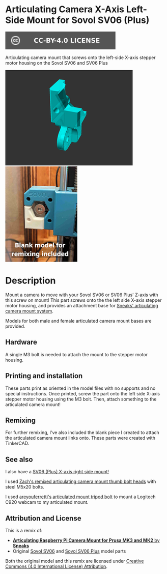 # Articulating Camera X-Axis Left-Side Mount for Sovol SV06 (Plus)

[![CC-BY-4.0 license][license-badge]][license]

Articulating camera mount that screws onto the left-side X-axis stepper motor
housing on the Sovol SV06 and SV06 Plus

![Model render](images/readme/demo.png)
![Photo of printed blank model](images/readme/photo-blank.jpg)

# Description

Mount a camera to move with your Sovol SV06 or SV06 Plus' Z-axis with this screw
on mount! This part screws onto the the left side X-axis stepper motor housing,
and provides an attachment base for
[Sneaks' articulating camera mount system][original-model-url].

Models for both male and female articulated camera mount bases are provided.

## Hardware

A single M3 bolt is needed to attach the mount to the stepper motor housing.

## Printing and installation

These parts print as oriented in the model files with no supports and no special
instructions. Once printed, screw the part onto the left side X-axis stepper
motor housing using the M3 bolt. Then, attach something to the articulated
camera mount!

## Remixing

For further remixing, I've also included the blank piece I created to attach the
articulated camera mount links onto. These parts were created with TinkerCAD.

## See also

I also have a [SV06 (Plus) X-axis right side mount!][x-axis-mount-right]

I used
[Zach's remixed articulating camera mount thumb bolt heads][zach-steel-m5-bolt-model]
with steel M5x20 bolts.

I used
[areyouferretti's articulated mount tripod bolt][areyouferretti-tripod-bolt]
to mount a Logitech C920 webcam to my articulated mount.

## Attribution and License

This is a remix of:

* [**Articulating Raspberry Pi Camera Mount for Prusa MK3 and MK2** by
  **Sneaks**][original-model-url]
* Original [Sovol SV06][sovol-sv06] and [Sovol SV06 Plus][sovol-sv06-plus] model parts

Both the original model and this remix are licensed under
[Creative Commons (4.0 International License) Attribution][license].

[areyouferretti-tripod-bolt]: https://www.printables.com/model/354264-14-inch-standard-tripod-thumb-bolt-for-articulatin
[original-model-url]: https://www.printables.com/model/3407-articulating-raspberry-pi-camera-mount-for-prusa-m
[license]: http://creativecommons.org/licenses/by/4.0/
[license-badge]: /_static/license-badge-cc-by-4.0.svg
[sovol-sv06]: https://github.com/Sovol3d/SV06-Fully-Open-Source
[sovol-sv06-plus]: https://github.com/Sovol3d/SV06-PLUS
[x-axis-mount-right]: /sovol-sv06-plus/xaxis-articulating-mount-right
[zach-steel-m5-bolt-model]: https://www.printables.com/model/424253-steel-thumb-bolt
